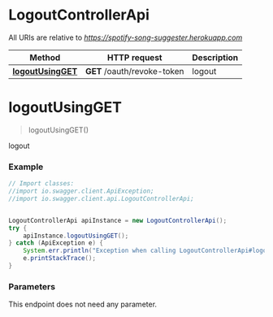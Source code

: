 # LogoutControllerApi

All URIs are relative to *https://spotify-song-suggester.herokuapp.com*

Method | HTTP request | Description
------------- | ------------- | -------------
[**logoutUsingGET**](LogoutControllerApi.md#logoutUsingGET) | **GET** /oauth/revoke-token | logout


<a name="logoutUsingGET"></a>
# **logoutUsingGET**
> logoutUsingGET()

logout

### Example
```java
// Import classes:
//import io.swagger.client.ApiException;
//import io.swagger.client.api.LogoutControllerApi;


LogoutControllerApi apiInstance = new LogoutControllerApi();
try {
    apiInstance.logoutUsingGET();
} catch (ApiException e) {
    System.err.println("Exception when calling LogoutControllerApi#logoutUsingGET");
    e.printStackTrace();
}
```

### Parameters
This endpoint does not need any parameter.
